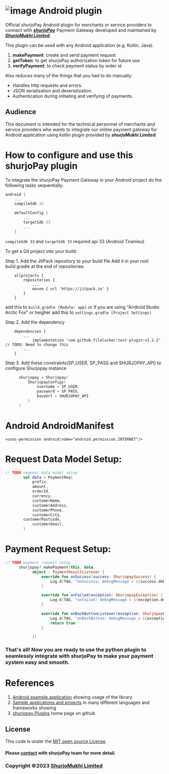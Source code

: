 # ![image](https://user-images.githubusercontent.com/57352037/155895117-523cfb9e-d895-47bf-a962-2bcdda49ad66.png) Android plugin

Official shurjoPay Android plugin for merchants or service providers to connect with [**_shurjoPay_**](https://shurjopay.com.bd) Payment Gateway developed and maintained by [_**ShurjoMukhi Limited**_](https://shurjomukhi.com.bd).

This plugin can be used with any Android application (e.g. Kotlin, Java).

1. **makePayment**: create and send payment request
2. **getToken**: to get shurjoPay authorization token for future use
3. **verifyPayment**: to check payment status by order id

Also reduces many of the things that you had to do manually:

- Handles http requests and errors.
- JSON serialization and deserialization.
- Authentication during initiating and verifying of payments.

## Audience
This document is intended for the technical personnel of merchants and service providers who wants to integrate our online payment gateway for Android application using kotlin plugin provided by _**shurjoMukhi Limited**_.

# How to configure and use this shurjoPay plugin
To integrate the shurjoPay Payment Gateway in your Android project do the following tasks sequentially.

```gradle
android {
    ...
    compileSdk 33

    defaultConfig {
        ...
        targetSdk 33
        ...
    }
```
```compileSdk 33``` and ```targetSdk 33``` required api 33 (Android Tiramisu)

To get a Git project into your build:

Step 1. Add the JitPack repository to your build file
Add it in your root build.gradle at the end of repositories:
```gradel
	allprojects {
		repositories {
			...
			maven { url 'https://jitpack.io' }
		}
	}
  ```
 add this to ```build.gradle (Module: app)``` or if you are using "Android Studio Arctic Fox" or heigher add this to ```settings.gradle (Project Settings)```
  
  Step 2. Add the dependency
```gradel
	dependencies {
		...
	        implementation 'com.github.filelucker:test-plugin:v1.2.2'     // TODO: Need to change this
		...
	}
  ```
  
  Step 3. Add these constraints(SP_USER, SP_PASS and SHURJOPAY_API) to configure Shurjopay instance
  
  ```kotlin
        shurjopay = Shurjopay(
            ShurjopayConfigs(
                username = SP_USER,
                password = SP_PASS,
                baseUrl = SHURJOPAY_API
            )
        )    
  ```
  
# Android AndroidManifest

```git_android_manifest_xml
<uses-permission android:name="android.permission.INTERNET"/>
```

# Request Data Model Setup:

```kotlin
// TODO request data model setup
        val data = PaymentReq(
            prefix,
            amount,
            orderId,
            currency,
            customerName,
            customerAddress,
            customerPhone,
            customerCity,
	    customerPostcode,
            customerEmail,
        )
```

# Payment Request Setup:

```kotlin
// TODO payment request setup
      shurjopay?.makePayment(this, data,
            object : PaymentResultListener {
                override fun onSuccess(success: ShurjopaySuccess) {
                    Log.d(TAG, "onSuccess: debugMessage = ${success.debugMessage}")
                }

                override fun onFailed(exception: ShurjopayException) {
                    Log.d(TAG, "onFailed: debugMessage = ${exception.debugMessage}")
                }

                override fun onBackButtonListener(exception: ShurjopayException): Boolean {
                    Log.d(TAG, "onBackButton: debugMessage = ${exception.debugMessage}")
                    return true
                }

            })
```


### That's all! Now you are ready to use the python plugin to seamlessly integrate with shurjoPay to make your payment system easy and smooth.

# References

1. [Android example application](https://github.com/shurjopay-plugins/sp-plugin-usage-examples/tree/dev/android-app-plugin) showing usage of the library.
1. [Sample applications and projects](https://github.com/shurjopay-plugins/sp-plugin-usage-examples) in many different languages and frameworks showing 
2. [shurjopay Plugins](https://github.com/shurjopay-plugins) home page on github

## License
This code is under the [MIT open source License](LICENSE).
#### Please [contact](https://shurjopay.com.bd/#contacts) with shurjoPay team for more detail.
### Copyright ©️2023 [ShurjoMukhi Limited](https://shurjopay.com.bd/)
  
